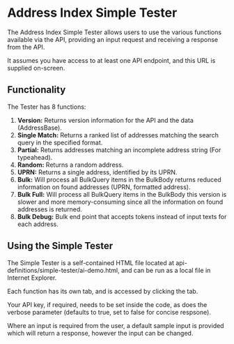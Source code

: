 <h1>Address Index Simple Tester</h1>

The Address Index Simple Tester allows users to use the various functions available via the API, providing an input request and receiving a response from the API.

It assumes you have access to at least one API endpoint, and this URL is supplied on-screen.

<h2>Functionality</h2>

The Tester has 8 functions: 

<ol>
<li><strong>Version:</strong> Returns version information for the API and the data (AddressBase).</li>
<li><strong>Single Match:</strong> Returns a ranked list of addresses matching the search query in the specified format.</li>
<li><strong>Partial:</strong> Returns addresses matching an incomplete address string (For typeahead).</li>
<li><strong>Random:</strong> Returns a random address.</li>
<li><strong>UPRN:</strong> Returns a single address, identified by its UPRN.</li>
<li><strong>Bulk:</strong> Will process all BulkQuery items in the BulkBody returns reduced information on found addresses (UPRN, formatted address).</li>
<li><strong>Bulk Full:</strong> Will process all BulkQuery items in the BulkBody this version is slower and more memory-consuming since all the information on found addresses is returned.</li>
<li><strong>Bulk Debug:</strong> Bulk end point that accepts tokens instead of input texts for each address.</li>
</ol>

<h2>Using the Simple Tester</h2>

The Simple Tester is a self-contained HTML file located at api-definitions/simple-tester/ai-demo.html, and can be run as a local file in Internet Explorer.

Each function has its own tab, and is accessed by clicking the tab.

Your API key, if required, needs to be set inside the code, as does the verbose parameter (defaults to true, set to false for concise respsone).

Where an input is required from the user, a default sample input is provided which will return a response, however the input can be changed.